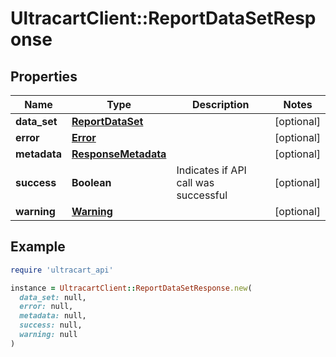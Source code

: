 # UltracartClient::ReportDataSetResponse

## Properties

| Name | Type | Description | Notes |
| ---- | ---- | ----------- | ----- |
| **data_set** | [**ReportDataSet**](ReportDataSet.md) |  | [optional] |
| **error** | [**Error**](Error.md) |  | [optional] |
| **metadata** | [**ResponseMetadata**](ResponseMetadata.md) |  | [optional] |
| **success** | **Boolean** | Indicates if API call was successful | [optional] |
| **warning** | [**Warning**](Warning.md) |  | [optional] |

## Example

```ruby
require 'ultracart_api'

instance = UltracartClient::ReportDataSetResponse.new(
  data_set: null,
  error: null,
  metadata: null,
  success: null,
  warning: null
)
```

